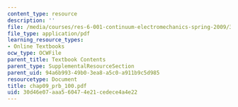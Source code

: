 ```yaml
---
content_type: resource
description: ''
file: /media/courses/res-6-001-continuum-electromechanics-spring-2009/30d46e07aaa560474e21cedece4a4e22_chap09_prb_100.pdf
file_type: application/pdf
learning_resource_types:
- Online Textbooks
ocw_type: OCWFile
parent_title: Textbook Contents
parent_type: SupplementalResourceSection
parent_uid: 94a6b993-49b0-3ea8-a5c0-a911b9c5d985
resourcetype: Document
title: chap09_prb_100.pdf
uid: 30d46e07-aaa5-6047-4e21-cedece4a4e22
---
```

